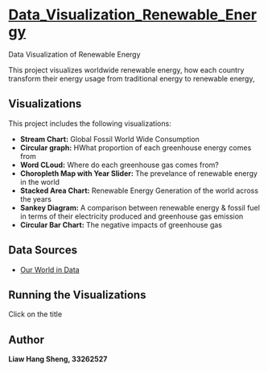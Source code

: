 # [Data_Visualization_Renewable_Energy]([https://ourworldindata.org/](https://hangsheng0625.github.io/Data_Visualization_Renewable_Energy/))
Data Visualization of Renewable Energy

This project visualizes worldwide renewable energy, how each country transform their energy usage from traditional energy to renewable energy, 

## Visualizations

This project includes the following visualizations:

- **Stream Chart:** Global Fossil World Wide Consumption
- **Circular graph:** HWhat proportion of each greenhouse energy comes from
- **Word CLoud:** Where do each greenhouse gas comes from?
- **Choropleth Map with Year Slider:** The prevelance of renewable energy in the world
- **Stacked Area Chart:** Renewable Energy Generation of the world across the years
- **Sankey Diagram:** A comparison between renewable energy & fossil fuel in terms of their electricity produced and greenhouse gas emission
- **Circular Bar Chart:** The negative impacts of greenhouse gas

## Data Sources

- [Our World in Data](https://ourworldindata.org/)

## Running the Visualizations

Click on the title

## Author

**Liaw Hang Sheng, 33262527**
